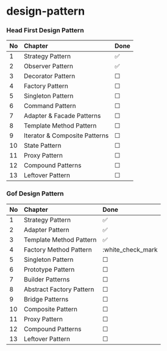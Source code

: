 # design-pattern

### Head First Design Pattern


 No | Chapter                       | Done               |
:-- | :-----------------------------| :------------------|
| 1 | Strategy Pattern              | :white_check_mark:  |
| 2 | Observer Pattern              | :white_check_mark:  |
| 3 | Decorator Pattern             | &#9744;            |
| 4 | Factory Pattern               | &#9744;            |
| 5 | Singleton Pattern             | &#9744;            |
| 6 | Command  Pattern              | &#9744;            |
| 7 | Adapter & Facade Patterns     | &#9744;            |
| 8 | Template Method Pattern       | &#9744;            |
| 9 | Iterator & Composite Patterns | &#9744;            |
| 10 | State Pattern                | &#9744;            |
| 11 | Proxy Pattern                | &#9744;            |
| 12 | Compound Patterns            | &#9744;            |
| 13 | Leftover Pattern             | &#9744;            |

### Gof Design Pattern


 No | Chapter                       | Done               |
:-- | :-----------------------------| :------------------|
| 1 | Strategy Pattern              | :white_check_mark:  |
| 2 | Adapter Pattern               | :white_check_mark:  |
| 3 | Template Method Pattern       | :white_check_mark:  |
| 4 | Factory Method Pattern        | :white_check_mark  |
| 5 | Singleton Pattern             | &#9744;            |
| 6 | Prototype  Pattern            | &#9744;            |
| 7 | Builder Patterns              | &#9744;            |
| 8 | Abstract Factory Pattern      | &#9744;            |
| 9 | Bridge Patterns               | &#9744;            |
| 10 | Composite Pattern            | &#9744;            |
| 11 | Proxy Pattern                | &#9744;            |
| 12 | Compound Patterns            | &#9744;            |
| 13 | Leftover Pattern             | &#9744;            |

